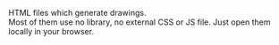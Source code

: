 HTML files which generate drawings.  
Most of them use no library, no external CSS or JS file. Just open them locally in your browser.
